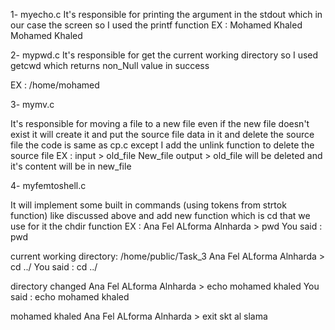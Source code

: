 1- myecho.c
It's responsible for printing the argument in the stdout which in our 
case the screen so I used the printf function
EX :  Mohamed Khaled
Mohamed Khaled





2- mypwd.c
It's responsible for get the current working directory so I used getcwd which 
returns non_Null value in success 

EX : /home/mohamed

3- mymv.c

It's responsible for moving a file to a new file even if the new file doesn't exist 
it will create it and put the source file data in it and delete the source file 
the code is same as cp.c except I add the unlink function to delete the source file
EX : input > old_file New_file
     output > old_file will be deleted and it's content will be in new_file


4- myfemtoshell.c

It will implement some built in commands (using tokens from strtok function) 
like discussed above and add new function which is cd that we use for it the 
chdir function 
EX : 
Ana Fel ALforma Alnharda > pwd
You said : pwd

current working directory: /home/public/Task_3
Ana Fel ALforma Alnharda > cd ../
You said : cd ../

directory changed
Ana Fel ALforma Alnharda > echo mohamed khaled
You said : echo mohamed khaled

mohamed khaled
 Ana Fel ALforma Alnharda > exit
skt al slama

